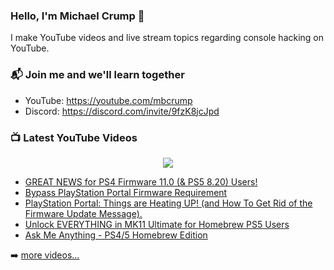 ### Hello, I'm Michael Crump 👋

I make YouTube videos and live stream topics regarding console hacking on YouTube. 

### 📬 Join me and we'll learn together

- YouTube: https://youtube.com/mbcrump
- Discord: https://discord.com/invite/9fzK8jcJpd

### 📺 Latest YouTube Videos

<div align="center">

[<img src="https://img.shields.io/badge/-Subscribe-red?style=for-the-badge&logo=youtube&logoColor=white"/>](https://www.youtube.com/c/mbcrump?sub_confirmation=1)

</div>

<!-- YOUTUBE:START -->
- [GREAT NEWS for PS4 Firmware 11.0 &lpar;&amp; PS5 8.20&rpar; Users!](https://www.youtube.com/watch?v=HTiMSYM0DHA)
- [Bypass PlayStation Portal Firmware Requirement](https://www.youtube.com/watch?v=7Dc9k6GGFi8)
- [PlayStation Portal: Things are Heating UP! &lpar;and How To Get Rid of the Firmware Update Message&rpar;.](https://www.youtube.com/watch?v=axmVFuBPxCE)
- [Unlock EVERYTHING in MK11 Ultimate for Homebrew PS5 Users](https://www.youtube.com/watch?v=cNHkBjoqJIE)
- [Ask Me Anything - PS4/5 Homebrew Edition](https://www.youtube.com/watch?v=5nO1I6euEhY)
<!-- YOUTUBE:END -->

➡️ [more videos...](https://youtube.com/mbcrump)

